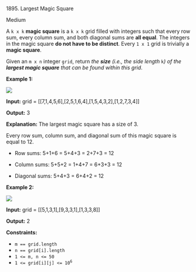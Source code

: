 1895\. Largest Magic Square

Medium

A `k x k` **magic square** is a `k x k` grid filled with integers such that every row sum, every column sum, and both diagonal sums are **all equal**. The integers in the magic square **do not have to be distinct**. Every `1 x 1` grid is trivially a **magic square**.

Given an `m x n` integer `grid`, return _the **size** (i.e., the side length_ `k`_) of the **largest magic square** that can be found within this grid_.

**Example 1:**

![](https://leetcode-in-java.github.io/src/main/java/g1801_1900/s1895_largest_magic_square/magicsquare-grid.jpg)

**Input:** grid = [[7,1,4,5,6],[2,5,1,6,4],[1,5,4,3,2],[1,2,7,3,4]]

**Output:** 3

**Explanation:** The largest magic square has a size of 3.

Every row sum, column sum, and diagonal sum of this magic square is equal to 12.

- Row sums: 5+1+6 = 5+4+3 = 2+7+3 = 12

- Column sums: 5+5+2 = 1+4+7 = 6+3+3 = 12

- Diagonal sums: 5+4+3 = 6+4+2 = 12 

**Example 2:**

![](https://leetcode-in-java.github.io/src/main/java/g1801_1900/s1895_largest_magic_square/magicsquare2-grid.jpg)

**Input:** grid = [[5,1,3,1],[9,3,3,1],[1,3,3,8]]

**Output:** 2 

**Constraints:**

*   `m == grid.length`
*   `n == grid[i].length`
*   `1 <= m, n <= 50`
*   <code>1 <= grid[i][j] <= 10<sup>6</sup></code>
